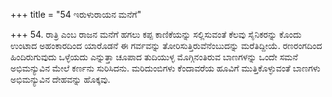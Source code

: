 +++
title = "54 ಇರುಳುರಾಯನ ಮನೆಗೆ"

+++
54. ರಾತ್ರಿ ಎಂಬ ರಾಜನ ಮನೆಗೆ ಹಗಲು ಕಪ್ಪ ಕಾಣಿಕೆಯನ್ನು ಸಲ್ಲಿಸುವಂತೆ ಕೆಲವು ಸೈನಿಕರನ್ನು ಕೊಂದು ಉಂಟಾದ ಅಹಂಕಾರದಿಂದ ಯಾರೊಡನೆ ಈ ಗರ್ವವನ್ನು ತೋರಿಸುತ್ತಿರುವೆನೆಂಬುದನ್ನು ಮರೆತಿದ್ದೀಯೆ. ರಣರಂಗದಿಂದ ಹಿಂದಿರುಗುವುದು ಒಳ್ಳೆಯದು ಎನ್ನುತ್ತಾ ಚೂಪಾದ ತುದಿಯುಳ್ಳ ಮೊಗ್ಗಿನಂತಿರುವ ಬಾಣಗಳನ್ನು ಒಂದೇ ಸಮನೆ ಅಭಿಮನ್ಯುವಿನ ಮೇಲೆ ಕರ್ಣನು ಸುರಿಸಿದನು. ಮರಿದುಂಬಿಗಳು ಕೆಂದಾವರೆಯ ಹೂವಿಗೆ ಮುತ್ತಿಕೊಳ್ಳುವಂತೆ ಬಾಣಗಳು ಅಭಿಮನ್ಯುವಿನ ದೇಹವನ್ನು ಹೊಕ್ಕವು.